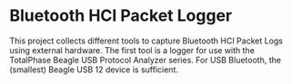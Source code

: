 # Bluetooth HCI Packet Logger

This project collects different tools to capture Bluetooth HCI Packet Logs using external hardware. The first tool is a logger for use with the TotalPhase Beagle USB Protocol Analyzer series. For USB Bluetooth, the (smallest) Beagle USB 12 device is sufficient.

